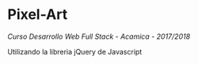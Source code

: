 # Pixel-Art
_Curso Desarrollo Web Full Stack - Acamica - 2017/2018_

Utilizando la libreria jQuery de Javascript
